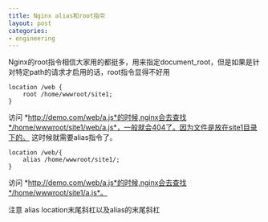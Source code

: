 ```yaml
---
title: Nginx alias和root指令
layout: post
categories:
- engineering
---
```

Nginx的root指令相信大家用的都挺多，用来指定document_root，但是如果是针对特定path的请求才启用的话，root指令显得不好用
```
location /web {
    root /home/wwwroot/site1;
}
```
访问 *http://demo.com/web/a.js*的时候,nginx会去查找*/home/wwwroot/site1/web/a.js*，一般就会404了。因为文件是放在site1目录下的。
这时候就需要alias指令了。
```
location /web/{
    alias /home/wwwroot/site1/;
}
```
访问 *http://demo.com/web/a.js*的时候,nginx会去查找*/home/wwwroot/site1/a.js*。

注意 alias location末尾斜杠以及alias的末尾斜杠